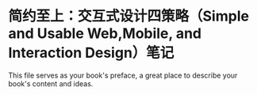 # 简约至上：交互式设计四策略（Simple and Usable Web,Mobile, and Interaction Design）笔记

This file serves as your book's preface, a great place to describe your book's content and ideas.
